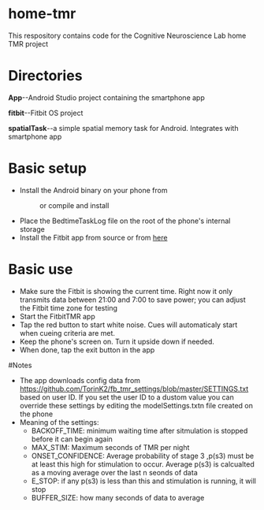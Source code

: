 # home-tmr

This respository contains code for the Cognitive Neuroscience Lab home TMR project

# Directories
**App**--Android Studio project containing the smartphone app

**fitbit**--Fitbit OS project

**spatialTask**--a simple spatial memory task for Android. Integrates with smartphone app



# Basic setup
* Install the Android binary on your phone from <dir> or compile and install
* Place the BedtimeTaskLog file on the root of the phone's internal storage
* Install the Fitbit app from source or from [here](https://gallery.fitbit.com/details/b91790b8-2076-4686-9c5b-33ec6034495e)
# Basic use
* Make sure the Fitbit is showing the current time. Right now it only transmits data between 21:00 and 7:00 to save power; you can adjust the Fitbit time zone for testing
* Start the FitbitTMR app
* Tap the red button to start white noise. Cues will automaticaly start when cueing criteria are met.
* Keep the phone's screen on. Turn it upside down if needed.
* When done, tap the exit button in the app

#Notes 
* The app downloads config data from https://github.com/TorinK2/fb_tmr_settings/blob/master/SETTINGS.txt based on user ID. If you set the user ID to a dustom value you can override these settings by editing the modelSettings.txtn file created on the phone
* Meaning of the settings:
  *  BACKOFF_TIME: minimum waiting time after sitmulation is stopped before it can begin again
  * MAX_STIM: Maximum seconds of TMR per night
  * ONSET_CONFIDENCE: Average probability of stage 3 ,p(s3) must be at least this high for stimulation to occur. Average p(s3) is calcualted as a moving average over the last n seonds of data
  * E_STOP: if any p(s3) is less than this and stimulation is running, it will stop
  * BUFFER_SIZE: how many seconds of data to average
